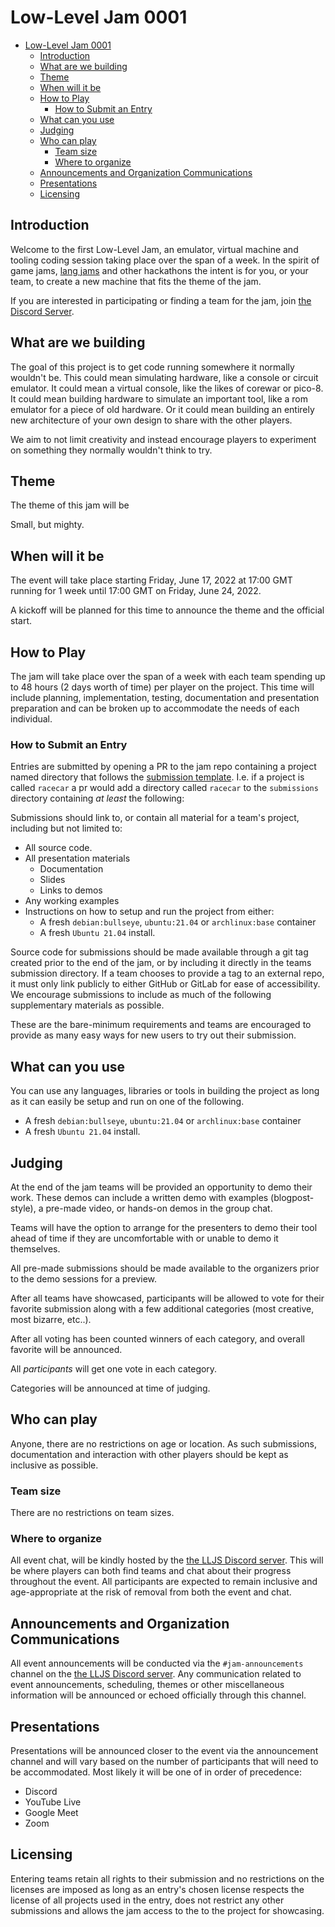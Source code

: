 # Low-Level Jam 0001

<!-- TOC -->

- [Low-Level Jam 0001](#low-level-jam-0001)
	- [Introduction](#introduction)
	- [What are we building](#what-are-we-building)
	- [Theme](#theme)
	- [When will it be](#when-will-it-be)
	- [How to Play](#how-to-play)
		- [How to Submit an Entry](#how-to-submit-an-entry)
	- [What can you use](#what-can-you-use)
	- [Judging](#judging)
	- [Who can play](#who-can-play)
		- [Team size](#team-size)
		- [Where to organize](#where-to-organize)
	- [Announcements and Organization Communications](#announcements-and-organization-communications)
	- [Presentations](#presentations)
	- [Licensing](#licensing)

<!-- /TOC -->

## Introduction
Welcome to the first Low-Level Jam, an emulator, virtual machine and tooling coding session taking place over the span of a week. In the spirit of game jams, [lang jams](https://github.com/langjam/langjam) and other hackathons the intent is for you, or your team, to create a new machine that fits the theme of the jam.

If you are interested in participating or finding a team for the jam, join [the Discord Server](https://discord.gg/59tmtaQe3X).

## What are we building
The goal of this project is to get code running somewhere it normally wouldn't be. This could mean simulating hardware, like a console or circuit emulator. It could mean a virtual console, like the likes of corewar or pico-8. It could mean building hardware to simulate an important tool, like a rom emulator for a piece of old hardware. Or it could mean building an entirely new architecture of your own design to share with the other players.

We aim to not limit creativity and instead encourage players to experiment on something they normally wouldn't think to try.

## Theme
The theme of this jam will be 

Small, but mighty.

## When will it be
The event will take place starting Friday, June 17, 2022 at 17:00 GMT running for 1 week until 17:00 GMT on Friday, June 24, 2022.

A kickoff will be planned for this time to announce the theme and the official start. 

## How to Play
The jam will take place over the span of a week with each team spending up to 48 hours (2 days worth of time) per player on the project. This time will include planning, implementation, testing, documentation and presentation preparation and can be broken up to accommodate the needs of each individual.

### How to Submit an Entry
Entries are submitted by opening a PR to the jam repo containing a project named directory that follows the [submission template](./submissions/template/README.md). I.e. if a project is called `racecar` a pr would add a directory called `racecar` to the `submissions` directory containing _at least_ the following:

Submissions should link to, or contain all material for a team's project, including but not limited to:

- All source code.
- All presentation materials
  - Documentation
  - Slides
  - Links to demos
- Any working examples
- Instructions on how to setup and run the project from either:
  - A fresh `debian:bullseye`, `ubuntu:21.04` or `archlinux:base` container
  - A fresh `Ubuntu 21.04` install.

Source code for submissions should be made available through a git tag created prior to the end of the jam, or by including it directly in the teams submission directory. If a team chooses to provide a tag to an external repo, it must only link publicly to either GitHub or GitLab for ease of accessibility. We encourage submissions to include as much of the following supplementary materials as possible.

These are the bare-minimum requirements and teams are encouraged to provide as many easy ways for new users to try out their submission.

## What can you use
You can use any languages, libraries or tools in building the project as long as it can easily be setup and run on one of the following.

- A fresh `debian:bullseye`, `ubuntu:21.04` or `archlinux:base` container
- A fresh `Ubuntu 21.04` install.

## Judging
At the end of the jam teams will be provided an opportunity to demo their work. These demos can include a written demo with examples (blogpost-style), a pre-made video, or hands-on demos in the group chat.

Teams will have the option to arrange for the presenters to demo their tool ahead of time if they are uncomfortable with or unable to demo it themselves.

All pre-made submissions should be made available to the organizers prior to the demo sessions for a preview.

After all teams have showcased, participants will be allowed to vote for their favorite submission along with a few additional categories (most creative, most bizarre, etc..).

After all voting has been counted winners of each category, and overall favorite will be announced.

All _participants_ will get one vote in each category.

Categories will be announced at time of judging.

## Who can play
Anyone, there are no restrictions on age or location. As such submissions, documentation and interaction with other players should be kept as inclusive as possible. 

### Team size
There are no restrictions on team sizes.

### Where to organize
All event chat, will be kindly hosted by the [the LLJS Discord server](https://discord.gg/59tmtaQe3X). This will be where players can both find teams and chat about their progress throughout the event. All participants are expected to remain inclusive and age-appropriate at the risk of removal from both the event and chat.

## Announcements and Organization Communications
All event announcements will be conducted via the `#jam-announcements` channel on the [the LLJS Discord server](https://discord.gg/59tmtaQe3X). Any communication related to event announcements, scheduling, themes or other miscellaneous information will be announced or echoed officially through this channel.

## Presentations
Presentations will be announced closer to the event via the announcement channel and will vary based on the number of participants that will need to be accommodated. Most likely it will be one of in order of precedence:

- Discord
- YouTube Live
- Google Meet
- Zoom

## Licensing
Entering teams retain all rights to their submission and no restrictions on the licenses are imposed as long as an entry's chosen license respects the license of all projects used in the entry, does not restrict any other submissions and allows the jam access to the to the project for showcasing.
